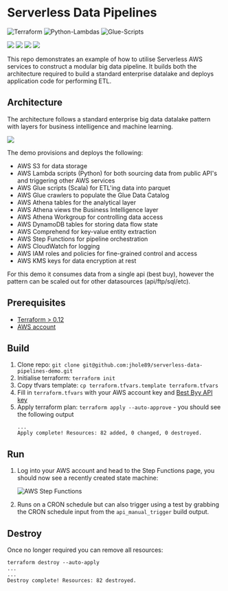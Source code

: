 # Serverless Data Pipelines
![Terraform](https://github.com/jhole89/serverless-data-pipelines-demo/workflows/Terraform/badge.svg)
![Python-Lambdas](https://github.com/jhole89/serverless-data-pipelines-demo/workflows/Python-Lambdas/badge.svg)
![Glue-Scripts](https://github.com/jhole89/serverless-data-pipelines-demo/workflows/Glue-Scripts/badge.svg)

![](https://badgen.net/badge/terraform/0.12/cyan)
![](https://badgen.net/badge/python/3.8/blue)
![](https://badgen.net/badge/scala/2.11/red)
![](https://badgen.net/badge/apache-spark/2.4.3/orange)

This repo demonstrates an example of how to utilise Serverless AWS services to construct a modular big data
pipeline. It builds both the architecture required to build a standard enterprise datalake and deploys 
application code for performing ETL.


## Architecture

The architecture follows a standard enterprise big data datalake pattern with layers for business intelligence 
and machine learning.

![](docs/arch.png)

The demo provisions and deploys the following:

* AWS S3 for data storage
* AWS Lambda scripts (Python) for both sourcing data from public API's and triggering other AWS services
* AWS Glue scripts (Scala) for ETL'ing data into parquet
* AWS Glue crawlers to populate the Glue Data Catalog
* AWS Athena tables for the analytical layer
* AWS Athena views the Business Intelligence layer
* AWS Athena Workgroup for controlling data access
* AWS DynamoDB tables for storing data flow state
* AWS Comprehend for key-value entity extraction
* AWS Step Functions for pipeline orchestration
* AWS CloudWatch for logging
* AWS IAM roles and policies for fine-grained control and access
* AWS KMS keys for data encryption at rest

For this demo it consumes data from a single api (best buy), however the pattern can be scaled out for other 
datasources (api/ftp/sql/etc).


## Prerequisites

* [Terraform > 0.12](https://www.terraform.io/downloads.html)
* [AWS account](https://aws.amazon.com/)


## Build

1. Clone repo: `git clone git@github.com:jhole89/serverless-data-pipelines-demo.git`
2. Initialise terraform: `terraform init`
3. Copy tfvars template: `cp terraform.tfvars.template terraform.tfvars`
4. Fill in `terraform.tfvars` with your AWS account key and [Best Byy API key](https://developer.bestbuy.com/)
5. Apply terraform plan: `terraform apply --auto-approve` - you should see the following output
    ```
    ...
    Apply complete! Resources: 82 added, 0 changed, 0 destroyed.
    ```


## Run
1. Log into your AWS account and head to the Step Functions page, you should now see a recently created state 
machine:

   ![AWS Step Functions](docs/step_functions.png)

2. Runs on a CRON schedule but can also trigger using a test by grabbing the CRON schedule input from the 
`api_manual_trigger` build output.


## Destroy

Once no longer required you can remove all resources:

```shell script
terraform destroy --auto-apply
...
...
Destroy complete! Resources: 82 destroyed.
```

